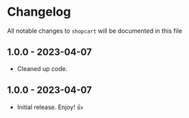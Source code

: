 # Changelog

All notable changes to `shopcart` will be documented in this file

## 1.0.0 - 2023-04-07

- Cleaned up code.

## 1.0.0 - 2023-04-07

- Initial release. Enjoy! 👍
